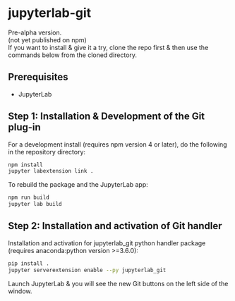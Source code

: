 # jupyterlab-git

Pre-alpha version.  
(not yet published on npm)  
If you want to install & give it a try, clone the repo first & then use the commands below from the cloned directory.


## Prerequisites

* JupyterLab

## Step 1: Installation & Development of the Git plug-in

For a development install (requires npm version 4 or later), do the following in the repository directory:

```bash
npm install
jupyter labextension link .
```

To rebuild the package and the JupyterLab app:

```bash
npm run build
jupyter lab build
```

## Step 2: Installation and activation of Git handler

Installation and activation for jupyterlab_git python handler package (requires anaconda:python version >=3.6.0):

```bash
pip install .
jupyter serverextension enable --py jupyterlab_git
```

Launch JupyterLab & you will see the new Git buttons on the left side of the window.


